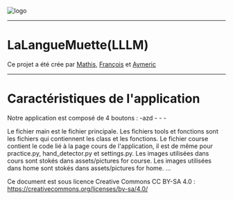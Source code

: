 ![logo](https://user-images.githubusercontent.com/122747450/234405151-1faad0c3-facc-4ec8-a7fc-a781479b9610.jpg)


---
<h1>LaLangueMuette(LLLM)</h1>
<p>Ce projet a été crée par <a href="https://github.com/XiNoxZz">Mathis</a>, <a href="https://github.com/Skavengers">François</a> et <a href="https://github.com/AymericdeCau">Aymeric</a></p>

---
<h1>Caractéristiques de l'application</h1>

<p>Notre application est composé de 4 boutons :
    -azd
    -
    -
    -
 </p>
Le fichier main est le fichier principale.
Les fichiers tools et fonctions sont les fichiers qui contiennent les class et les fonctions.
Le fichier course contient le code lié à la page cours de l'application, il est de même pour practice.py, hand_detector.py et settings.py.
Les images utilisées dans cours sont stokés dans assets/pictures for course.
Les images utilisées dans home sont stokés dans assets/pictures for home.
...

Ce document est sous licence Creative Commons CC BY-SA 4.0 : https://creativecommons.org/licenses/by-sa/4.0/

